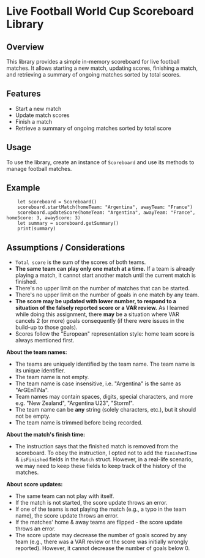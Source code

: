 # Live Football World Cup Scoreboard Library

## Overview
This library provides a simple in-memory scoreboard for live football matches. It allows starting a new match, updating scores, finishing a match, and retrieving a summary of ongoing matches sorted by total scores.

## Features
- Start a new match
- Update match scores
- Finish a match
- Retrieve a summary of ongoing matches sorted by total score

## Usage
To use the library, create an instance of `Scoreboard` and use its methods to manage football matches.

## Example
```
    let scoreboard = Scoreboard()
    scoreboard.startMatch(homeTeam: "Argentina", awayTeam: "France")
    scoreboard.updateScore(homeTeam: "Argentina", awayTeam: "France", homeScore: 3, awayScore: 3)
    let summary = scoreboard.getSummary()
    print(summary)
```

## Assumptions / Considerations

- `Total score` is the sum of the scores of both teams.
- **The same team can play only one match at a time.** If a team is already playing a match, it cannot start another match until the current match is finished.
- There's no upper limit on the number of matches that can be started.
- There's no upper limit on the number of goals in one match by any team.
- **The score may be updated with lower number, to respond to a situation of the falsely reported score or a VAR review.** As I learned while doing this assignment, there **may** be a situation where VAR cancels 2 (or more) goals consequently (if there were issues in the build-up to those goals).
- Scores follow the "European" representation style: home team score is always mentioned first.

**About the team names:**
- The teams are uniquely identified by the team name. The team name is its unique identifier.
- The team name is not empty.
- The team name is case insensitive, i.e. "Argentina" is the same as "ArGEnTiNa".
- Team names may contain spaces, digits, special characters, and more e.g. "New Zealand", "Argentina U23", "Storm!".
- The team name can be **any** string (solely characters, etc.), but it should not be empty.
- The team name is trimmed before being recorded.

**About the match's finish time:**
- The instruction says that the finished match is removed from the scoreboard. To obey the instruction, I opted not to add the `finishedTime` & `isFinished` fields in the `Match` struct. However, in a real-life scenario, we may need to keep these fields to keep track of the history of the matches.

**About score updates:**
- The same team can not play with itself.
- If the match is not started, the score update throws an error.
- If one of the teams is not playing the match (e.g., a typo in the team name), the score update throws an error.
- If the matches' home & away teams are flipped - the score update throws an error.
- The score update may decrease the number of goals scored by any team (e.g., there was a VAR review or the score was initially wrongly reported). However, it cannot decrease the number of goals below 0.
